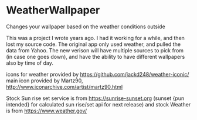 # WeatherWallpaper
Changes your wallpaper based on the weather conditions outside

This was a project I wrote years ago. I had it working for a while, and then lost my source code. The original app only used weather, and pulled the data from Yahoo. The new verison will have multiple sources to pick from (in case one goes down), and have the ability to have different wallpapers also by time of day.

 icons for weather provided by https://github.com/jackd248/weather-iconic/ 
 main icon provided by Martz90, http://www.iconarchive.com/artist/martz90.html


Stock Sun rise set service is from https://sunrise-sunset.org (sunset {pun intended} for calculated sun rise/set api for next release) and stock Weather is from https://www.weather.gov/
